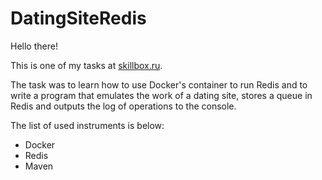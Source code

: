 # DatingSiteRedis

Hello there!

This is one of my tasks at [skillbox.ru](http://skillbox.ru/). 

The task was to learn how to use Docker's container to run Redis and to write a program that emulates the work of a dating site, stores a queue in Redis and outputs the log of operations to the console.

The list of used instruments is below:

- Docker
- Redis
- Maven
